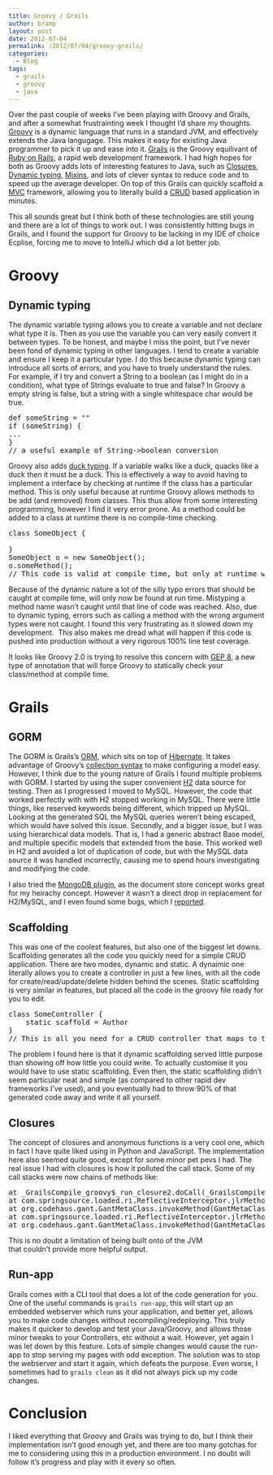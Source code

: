 ```yaml
---
title: Groovy / Grails
author: bramp
layout: post
date: 2012-07-04
permalink: /2012/07/04/groovy-grails/
categories:
  - Blog
tags:
  - grails
  - groovy
  - java
---
```

Over the past couple of weeks I&#8217;ve been playing with Groovy and Grails, and after a somewhat frustrainting week I thought I&#8217;d share my thoughts. [Groovy][1] is a dynamic language that runs in a standard JVM, and effectively extends the Java langugage. This makes it easy for existing Java programmer to pick it up and ease into it. [Grails][2] is the Groovy equilivant of [Ruby on Rails][3], a rapid web development framework. I had high hopes for both as Groovy adds lots of interesting features to Java, such as [Closures][4], [Dynamic typing][5], [Mixins][6], and lots of clever syntax to reduce code and to speed up the average developer. On top of this Grails can quickly scaffold a [MVC][7] framework, allowing you to literally build a [CRUD][8] based application in minutes.

<!--more-->

This all sounds great but I think both of these technologies are still young and there are a lot of things to work out. I was consistently hitting bugs in Grails, and I found the support for Groovy to be lacking in my IDE of choice Ecplise, forcing me to move to IntelliJ which did a lot better job.

# Groovy

## Dynamic typing

The dynamic variable typing allows you to create a variable and not declare what type it is. Then as you use the variable you can very easily convert it between types. To be honest, and maybe I miss the point, but I&#8217;ve never been fond of dynamic typing in other languages. I tend to create a variable and ensure I keep it a particular type. I do this because dynamic typing can introduce all sorts of errors, and you have to truely understand the rules. For example, if I try and convert a String to a boolean (as I might do in a condition), what type of Strings evaluate to true and false? In Groovy a empty string is false, but a string with a single whitespace char would be true.

<pre class="prettyprint">def someString = ""
if (someString) {
...
}
// a useful example of String-&gt;boolean conversion</pre>

Groovy also adds [duck typing][9]. If a variable walks like a duck, quacks like a duck then it must be a duck. This is effectively a way to avoid having to implement a interface by checking at runtime if the class has a particular method. This is only useful because at runtime Groovy allows methods to be add (and removed) from classes. This thus allow from some interesting programming, however I find it very error prone. As a method could be added to a class at runtime there is no compile-time checking.

<pre class="prettyprint">class SomeObject {

}
SomeObject o = new SomeObject();
o.someMethod();
// This code is valid at compile time, but only at runtime with an MissingMethod exception be thrown.
</pre>

Because of the dynamic nature a lot of the silly typo errors that should be caught at compile time, will only now be found at run time. Mistyping a method name wasn&#8217;t caught until that line of code was reached. Also, due to dynamic typing, errors such as calling a method with the wrong argument types were not caught. I found this very frustrating as it slowed down my development.  This also makes me dread what will happen if this code is pushed into production without a very rigorous 100% line test coverage.

It looks like Groovy 2.0 is trying to resolve this concern with [GEP 8][10], a new type of annotation that will force Groovy to statically check your class/method at compile time.

# Grails

## GORM

The GORM is Grails&#8217;s [ORM][11], which sits on top of [Hibernate][12]. It takes advantage of Groovy&#8217;s [collection syntax][13] to make configuring a model easy. However, I think due to the young nature of Grails I found multiple problems with GORM. I started by using the super convenient [H2][14] data source for testing. Then as I progressed I moved to MySQL. However, the code that worked perfectly with with H2 stopped working in MySQL. There were little things, like reserved keywords being different, which tripped up MySQL. Looking at the generated SQL the MySQL queries weren&#8217;t being escaped, which would have solved this issue. Secondly, and a bigger issue, but I was using hierarchical data models. That is, I had a generic abstract Base model, and multiple specific models that extended from the base. This worked well in H2 and avoided a lot of duplication of code, but with the MySQL data source it was handled incorrectly, causing me to spend hours investigating and modifying the code.

I also tried the [MongoDB plugin][15], as the document store concept works great for my heirachy concept. However it wasn&#8217;t a direct drop in replacement for H2/MySQL, and I even found some bugs, which I [reported][16].

## Scaffolding

This was one of the coolest features, but also one of the biggest let downs. Scaffolding generates all the code you quickly need for a simple CRUD application. There are two modes, dynamic and static. A dynaimic one literally allows you to create a controller in just a few lines, with all the code for create/read/update/delete hidden behind the scenes. Static scaffolding is very similar in features, but placed all the code in the groovy file ready for you to edit.

<pre class="prettyprint">class SomeController {
    static scaffold = Author
}
// This is all you need for a CRUD controller that maps to the Author model</pre>

The problem I found here is that it dynamic scaffolding served little purpose than showing off how little you could write. To actually customise it you would have to use static scaffolding. Even then, the static scaffolding didn&#8217;t seem particular neat and simple (as compared to other rapid dev frameworks I&#8217;ve used), and you eventually had to throw 90% of that generated code away and write it all yourself.

## Closures

The concept of closures and anonymous functions is a very cool one, which in fact I have quite liked using in Python and JavaScript. The implementation here also seemed quite good, except for some minor pet pevs I had. The real issue I had with closures is how it polluted the call stack. Some of my call stacks were now chains of methods like:

<pre class="prettyprint">at _GrailsCompile_groovy$_run_closure2.doCall(_GrailsCompile_groovy:46)
at com.springsource.loaded.ri.ReflectiveInterceptor.jlrMethodInvoke(ReflectiveInterceptor.java:1231)
at org.codehaus.gant.GantMetaClass.invokeMethod(GantMetaClass.java:133)
at com.springsource.loaded.ri.ReflectiveInterceptor.jlrMethodInvoke(ReflectiveInterceptor.java:1231)
at org.codehaus.gant.GantMetaClass.invokeMethod(GantMetaClass.java:133)</pre>

This is no doubt a limitation of being built onto of the JVM that couldn&#8217;t provide more helpful output.

## Run-app

Grails comes with a CLI tool that does a lot of the code generation for you. One of the useful commands is `grails run-app`, this will start up an embedded webserver which runs your application, and better yet, allows you to make code changes without recompiling/redeploying. This truly makes it quicker to develop and test your Java/Groovy, and allows those minor tweaks to your Controllers, etc without a wait. However, yet again I was let down by this feature. Lots of simple changes would cause the run-app to stop serving my pages with odd exception. The solution was to stop the webserver and start it again, which defeats the purpose. Even worse, I sometimes had to `grails clean` as it did not always pick up my code changes.

# Conclusion

I liked everything that Groovy and Grails was trying to do, but I think their implementation isn&#8217;t good enough yet, and there are too many gotchas for me to considering using this in a production environment. I no doubt will follow it&#8217;s progress and play with it every so often.

 [1]: http://groovy.codehaus.org/ "Groovy"
 [2]: http://grails.org/
 [3]: http://rubyonrails.org/
 [4]: http://en.wikipedia.org/wiki/Closure_(computer_science)
 [5]: http://en.wikipedia.org/wiki/Type_system
 [6]: http://en.wikipedia.org/wiki/Mixin
 [7]: http://en.wikipedia.org/wiki/Model%E2%80%93view%E2%80%93controller
 [8]: http://en.wikipedia.org/wiki/Create,_read,_update_and_delete
 [9]: http://en.wikipedia.org/wiki/Duck_typing
 [10]: http://docs.codehaus.org/display/GroovyJSR/GEP+8+-+Static+type+checking
 [11]: http://en.wikipedia.org/wiki/Object-relational_mapping
 [12]: http://www.hibernate.org/
 [13]: http://groovy.codehaus.org/Collections
 [14]: http://www.h2database.com/
 [15]: http://grails.org/plugin/mongodb
 [16]: http://jira.grails.org/browse/GPMONGODB-210